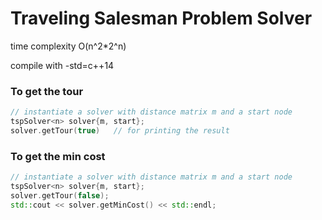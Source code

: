 # Traveling Salesman Problem Solver
time complexity O(n^2*2^n)

compile with -std=c++14

### To get the tour
```cpp
// instantiate a solver with distance matrix m and a start node
tspSolver<n> solver{m, start};
solver.getTour(true)   // for printing the result
```

### To get the min cost
```cpp
// instantiate a solver with distance matrix m and a start node
tspSolver<n> solver{m, start};
solver.getTour(false);
std::cout << solver.getMinCost() << std::endl;
```
